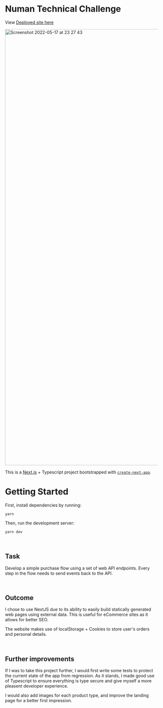 # Numan Technical Challenge

View [Deployed site here](https://numan-technical-challenge.vercel.app/)

<img width="1440" alt="Screenshot 2022-05-17 at 23 27 43" src="https://user-images.githubusercontent.com/44173285/168922572-15194b9a-6559-4016-ab52-7cb881ca297e.png">

This is a [Next.js](https://nextjs.org/) + Typescript project bootstrapped with [`create-next-app`](https://github.com/vercel/next.js/tree/canary/packages/create-next-app).

# Getting Started

First, install dependencies by running:
```
yarn
```

Then, run the development server:

```bash
yarn dev
```
<p>&nbsp;</p>

## Task

Develop a simple purchase flow using a set of web API endpoints. Every step in the flow needs to send events back to the API.

<p>&nbsp;</p>

## Outcome

I chose to use NextJS due to its ability to easily build statically generated web pages using external data. This is useful for eCommerce sites as it allows for better SEO.

The website makes use of localStorage + Cookies to store user's orders and personal details.

<p>&nbsp;</p>

## Further improvements

If I was to take this project further, I would first write some tests to protect the current state of the app from regression. As it stands, I made good use of Typescript to ensure everything is type secure and give myself a more pleasent developer experience.

I would also add images for each product type, and improve the landing page for a better first impression.


